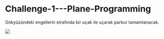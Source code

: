 # Challenge-1---Plane-Programming
Gökyüzündeki engellerin etrafında bir uçak ile uçarak parkur tamamlanacak.

![](challenge.gif)
